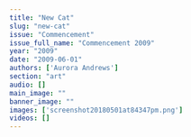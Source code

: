 ```yaml
---
title: "New Cat"
slug: "new-cat"
issue: "Commencement"
issue_full_name: "Commencement 2009"
year: "2009"
date: "2009-06-01"
authors: ['Aurora Andrews']
section: "art"
audio: []
main_image: ""
banner_image: ""
images: ['screenshot20180501at84347pm.png']
videos: []
---
```

